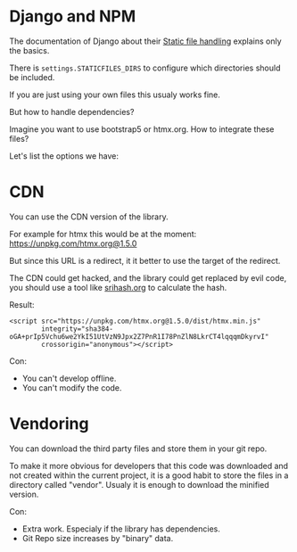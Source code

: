 # Django and NPM

The documentation of Django about their [Static file handling](https://docs.djangoproject.com/en/dev/howto/static-files/) explains only the basics.

There is `settings.STATICFILES_DIRS` to configure which directories should be included.

If you are just using your own files this usualy works fine.

But how to handle dependencies?

Imagine you want to use bootstrap5 or htmx.org. How to integrate these files?

Let's list the options we have:

# CDN

You can use the CDN version of the library.

For example for htmx this would be at the moment: https://unpkg.com/htmx.org@1.5.0

But since this URL is a redirect, it it better to use the target of the redirect.

The CDN could get hacked, and the library could get replaced by evil code, you should
use a tool like [srihash.org](https://www.srihash.org/) to calculate the hash.

Result:

```
<script src="https://unpkg.com/htmx.org@1.5.0/dist/htmx.min.js" 
        integrity="sha384-oGA+prIp5Vchu6we2YkI51UtVzN9Jpx2Z7PnR1I78PnZlN8LkrCT4lqqqmDkyrvI"
        crossorigin="anonymous"></script>
```

Con: 

* You can't develop offline. 
* You can't modify the code.


# Vendoring

You can download the third party files and store them in your git repo.

To make it more obvious for developers that this code was downloaded and not
created within the current project, it is a good habit to store the files
in a directory called "vendor". Usualy it is enough to download the minified version.

Con: 

* Extra work. Especialy if the library has dependencies.
* Git Repo size increases by "binary" data.




